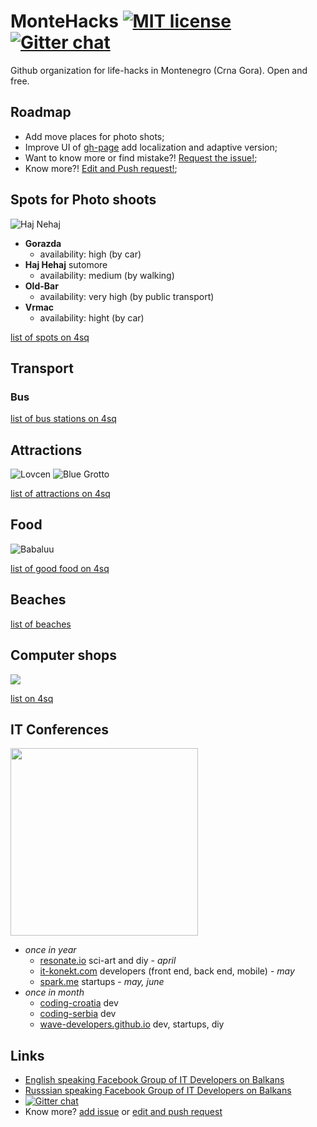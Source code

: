 # MonteHacks [![MIT license](http://img.shields.io/badge/license-MIT-brightgreen.svg)](http://opensource.org/licenses/MIT) [![Gitter chat](http://img.shields.io/badge/gitter-montehacks/chat-blue.svg)](https://gitter.im/montehacks/chat "Gitter chat")

Github organization for life-hacks in Montenegro (Crna Gora). Open and free.

## Roadmap

* Add move places for photo shots;
* Improve UI of [gh-page](http://montehacks.github.io) add localization and adaptive version;
* Want to know more or find mistake?! [Request the issue!](https://github.com/montehacks/montehacks.github.io/issues);
* Know more?! [Edit and Push request!](https://github.com/montehacks/montehacks.github.io/blob/master/README.md);

## Spots for Photo shoots
![Haj Nehaj](https://irs1.4sqi.net/img/general/300x300/26824733_Bgj6DcgmusCNsKc14lQgO46VbX0hrF3pPXxRA14RkEo.jpg)
* **Gorazda**
   * availability: high (by car)
* **Haj Hehaj** sutomore
   * availability: medium (by walking)
* **Old-Bar**
   * availability: very high (by public transport)
* **Vrmac**
   * availability: hight (by car)

[list of spots on 4sq](https://foursquare.com/hyzhak_en/list/good-for-photo)

## Transport

### Bus
[list of bus stations on 4sq](https://foursquare.com/hyzhak_en/list/bus-stations-of-montenegro)

## Attractions
![Lovcen](https://irs0.4sqi.net/img/general/300x300/4779805_GgaPBZaFYjf_3sa8-0pk6xgwuEAyYhQU9vzLEc94lKw.jpg)
![Blue Grotto](https://irs0.4sqi.net/img/general/300x300/21120241_rUW9IOE3Xm36zrTqfc9r6bW4_2hhgzMYBOcQTQ3zcEM.jpg)

[list of attractions on 4sq](https://foursquare.com/hyzhak_en/list/travel-attraction)

## Food
![Babaluu](https://irs1.4sqi.net/img/general/300x300/4779805_mZl4k58B_6g7yItKZx4-aWqIu8E-8EQJckMJgXE-Hcg.jpg)

[list of good food on 4sq](https://foursquare.com/hyzhak_en/list/good-food)

## Beaches
[list of beaches ](https://foursquare.com/hyzhak_en/list/beaches-of-montenegro)

## Computer shops
![](https://irs3.4sqi.net/img/general/300x300/4779805_smBUUSAQ2Pzcxq5EfgAXFip4V9471hM4wBnRiFhltrM.jpg)

[list on 4sq](https://foursquare.com/hyzhak_en/list/computers)

## IT Conferences

<img src="https://scontent-fra3-1.cdninstagram.com/hphotos-xpf1/t51.2885-15/e15/11018449_1572951939611284_1362304993_n.jpg" width="300" height="300">

* *once in year*
  * [resonate.io](http://resonate.io/) sci-art and diy - _april_
  * [it-konekt.com](http://it-konekt.com/) developers (front end, back end, mobile) - _may_
  * [spark.me](http://spark.me) startups - _may, june_
* *once in month*
  * [coding-croatia](http://www.meetup.com/coding-croatia) dev
  * [coding-serbia](http://www.meetup.com/Coding-Serbia/) dev
  * [wave-developers.github.io](http://wave-developers.github.io) dev, startups, diy

## Links

* [English speaking Facebook Group of IT Developers on Balkans](https://www.facebook.com/groups/656571341153398/)
* [Russsian speaking Facebook Group of IT Developers on Balkans](https://www.facebook.com/groups/ex.yu.developers/)
* [![Gitter chat](https://badges.gitter.im/montehacks/chat.png)](https://gitter.im/montehacks/chat "Gitter chat")
* Know more? [add issue](https://github.com/montehacks/montehacks.github.io/issues) or [edit and push request](https://github.com/montehacks/montehacks.github.io/blob/master/README.md)
